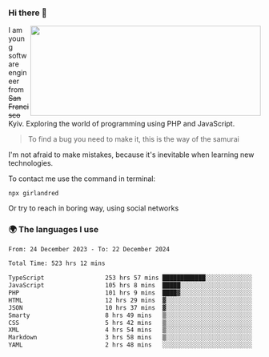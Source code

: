 ### Hi there 👋  

<img align='right' src="https://github-readme-stats.vercel.app/api?username=girlandred&count_private=true&show_icons=true&include_all_commits=true&hide_rank=true&hide_title=true&theme=buefy&card_width=300" width=460 height=180>


I am young software engineer from ~~San Francisco~~ Kyiv. Exploring the world of programming using PHP and JavaScript.


> To find a bug you need to make it, this is the way of the samurai



I'm not afraid to make mistakes, because it's inevitable when learning new technologies.

To contact me use the command in terminal:

```
npx girlandred
```

Or try to reach in boring way, using social networks


### 🌍 The languages I use

<!--START_SECTION:waka-->

```txt
From: 24 December 2023 - To: 22 December 2024

Total Time: 523 hrs 12 mins

TypeScript                 253 hrs 57 mins ████████████░░░░░░░░░░░░░   48.53 %
JavaScript                 105 hrs 8 mins  █████░░░░░░░░░░░░░░░░░░░░   20.09 %
PHP                        101 hrs 9 mins  ████▓░░░░░░░░░░░░░░░░░░░░   19.33 %
HTML                       12 hrs 29 mins  ▓░░░░░░░░░░░░░░░░░░░░░░░░   02.39 %
JSON                       10 hrs 37 mins  ▓░░░░░░░░░░░░░░░░░░░░░░░░   02.03 %
Smarty                     8 hrs 49 mins   ▒░░░░░░░░░░░░░░░░░░░░░░░░   01.69 %
CSS                        5 hrs 42 mins   ▒░░░░░░░░░░░░░░░░░░░░░░░░   01.09 %
XML                        4 hrs 54 mins   ▒░░░░░░░░░░░░░░░░░░░░░░░░   00.94 %
Markdown                   3 hrs 58 mins   ▒░░░░░░░░░░░░░░░░░░░░░░░░   00.76 %
YAML                       2 hrs 48 mins   ░░░░░░░░░░░░░░░░░░░░░░░░░   00.54 %
```

<!--END_SECTION:waka-->
